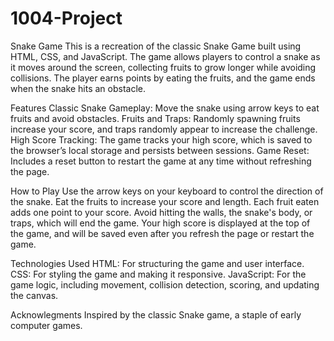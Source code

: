 # 1004-Project

Snake Game
This is a recreation of the classic Snake Game built using HTML, CSS, and JavaScript. 
The game allows players to control a snake as it moves around the screen, 
collecting fruits to grow longer while avoiding collisions. 
The player earns points by eating the fruits, and the game ends when the snake hits an obstacle.

Features
Classic Snake Gameplay: Move the snake using arrow keys to eat fruits and avoid obstacles.
Fruits and Traps: Randomly spawning fruits increase your score, and traps randomly appear to increase the challenge.
High Score Tracking: The game tracks your high score, which is saved to the browser’s local storage and persists between sessions.
Game Reset: Includes a reset button to restart the game at any time without refreshing the page.

How to Play
Use the arrow keys on your keyboard to control the direction of the snake.
Eat the fruits to increase your score and length. Each fruit eaten adds one point to your score.
Avoid hitting the walls, the snake's body, or traps, which will end the game.
Your high score is displayed at the top of the game, and will be saved even after you refresh the page or restart the game.

Technologies Used
HTML: For structuring the game and user interface.
CSS: For styling the game and making it responsive.
JavaScript: For the game logic, including movement, collision detection, scoring, and updating the canvas.

Acknowlegments
Inspired by the classic Snake game, a staple of early computer games.